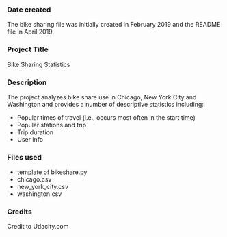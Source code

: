 ### Date created
The bike sharing file was initially created in February 2019 and the README file in April 2019.

### Project Title
Bike Sharing Statistics

### Description
The project analyzes bike share use in Chicago, New York City and Washington and provides a number of descriptive statistics including:
* Popular times of travel (i.e., occurs most often in the start time)
* Popular stations and trip
* Trip duration
* User info

### Files used
* template of bikeshare.py
* chicago.csv
* new_york_city.csv
* washington.csv

### Credits
Credit to Udacity.com
